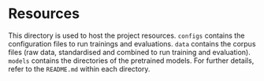 # Resources

This directory is used to host the project resources.
`configs` contains the configuration files to run trainings and evaluations.
`data` contains the corpus files (raw data, standardised and combined to run training and evaluation).
`models` contains the directories of the pretrained models.
For further details, refer to the `README.md` within each directory.
